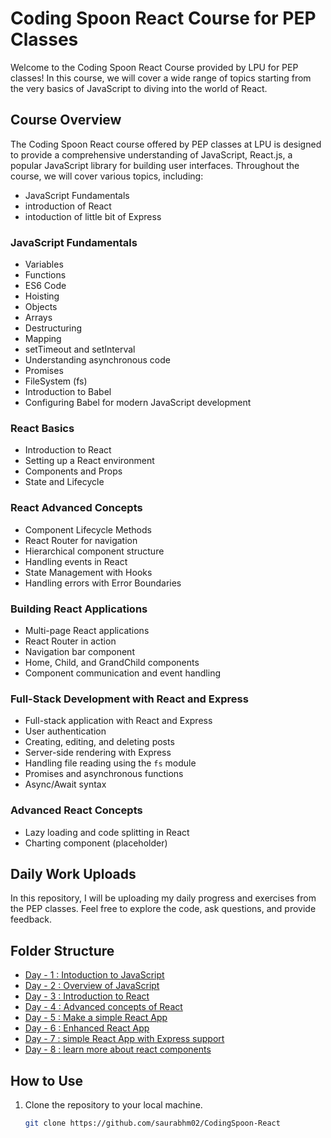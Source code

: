 # Coding Spoon React Course for PEP Classes

Welcome to the Coding Spoon React Course provided by LPU for PEP classes! In this course, we will cover a wide range of topics starting from the very basics of JavaScript to diving into the world of React.

## Course Overview

The Coding Spoon React course offered by PEP classes at LPU is designed to provide a comprehensive understanding of JavaScript, React.js, a popular JavaScript library for building user interfaces. Throughout the course, we will cover various topics, including:

- JavaScript Fundamentals
- introduction of React 
- intoduction of little bit of Express

### JavaScript Fundamentals

- Variables
- Functions
- ES6 Code
- Hoisting
- Objects
- Arrays
- Destructuring
- Mapping
- setTimeout and setInterval
- Understanding asynchronous code
- Promises
- FileSystem (fs)
- Introduction to Babel
- Configuring Babel for modern JavaScript development

### React Basics
- Introduction to React
- Setting up a React environment
- Components and Props
- State and Lifecycle

### React Advanced Concepts
- Component Lifecycle Methods
- React Router for navigation
- Hierarchical component structure
- Handling events in React
- State Management with Hooks
- Handling errors with Error Boundaries

### Building React Applications
- Multi-page React applications
- React Router in action
- Navigation bar component
- Home, Child, and GrandChild components
- Component communication and event handling

### Full-Stack Development with React and Express
- Full-stack application with React and Express
- User authentication
- Creating, editing, and deleting posts
- Server-side rendering with Express
- Handling file reading using the `fs` module
- Promises and asynchronous functions
- Async/Await syntax

### Advanced React Concepts
- Lazy loading and code splitting in React
- Charting component (placeholder)
## Daily Work Uploads

In this repository, I will be uploading my daily progress and exercises from the PEP classes. Feel free to explore the code, ask questions, and provide feedback.

## Folder Structure

- [Day - 1 : Intoduction to JavaScript](./Day%20-%2001[12Jan]/)
- [Day - 2 : Overview of JavaScript](./Day%20-%2002[13Jan]/)
- [Day - 3 : Introduction to React](./Day%20-%2003[15Jan]/)
- [Day - 4 : Advanced concepts of React](./Day%20-%2004[16Jan]/)
- [Day - 5 : Make a simple React App](./Day%20-%2005[18Jan]/)
- [Day - 6 : Enhanced React App](./Day%20-%2006[19Jan]/)
- [Day - 7 : simple React App with Express support](./Day%20-%2007[23Jan]/)
- [Day - 8 : learn more about react components](./Day%20-%2008[25Jan]/)

## How to Use

1. Clone the repository to your local machine.
   ```bash
   git clone https://github.com/saurabhm02/CodingSpoon-React
